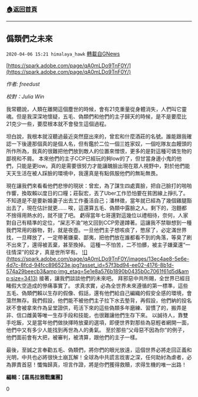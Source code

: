 ###  [:house:返回首頁](https://github.com/ourhimalayas/txt)
---

## 僞類們之未來
`2020-04-06 15:21 himalaya_hawk` [轉載自GNews](https://gnews.org/zh-hant/164098/)

[https://spark.adobe.com/page/qA0mLDo9TnF0Y/](https://spark.adobe.com/page/qA0mLDo9TnF0Y/)

*作者: freedust*

*校對：Julia Win*

我常聽說，人類在離開這個塵世的時候，會有21克重量從身體消失，人們叫它靈魂。但是我深深地懷疑，五毛、偽類們和他們的主子歸天的時候，是不是要麼比21克少一些，要麼根本就不會發生這個過程。

坦白說，我根本就沒聽過最近突然竄出來的，曾宏和什麼酒莊的名號。誰能跟我確認一下後邊那個真的是個人名，但有鑑於二位一個三姓家奴，一個吃隊友血饅頭的所作所為，我真的很難把他們放到敵人的位置來憎恨，更多的是對這種可憐生物的鄙視和不屑。 本來他們的主子CCP已經玩的夠low的了，但甘當身邊小鬼的他們，只能是更low。真的是需要很努力才能讓醜臉出現在眾人視野中，對於他們能天天生活在被人踩臉的環境中，我還真是有點佩服他們的無恥無畏。

現在讓我們來看看他們悲慘的現狀：曾宏，為了謀生四處賣臉，把自己臉打的啪啪作響，換取賴以度日的口糧；莊裂宏，丟了Uber工作恐怕要在貧困線上掙扎了。不知道是不是要新婚妻子出去工作養活自己；潘林徵，當年就已經為了幾個雞腿豁出去了，現在估計就更…… 唉，這還算五毛、偽類中露臉之人。剩下的，泡麵都不捨得用熱水的，就不提了吧。 虧得當年七哥還對這幾位以禮相待，奈何，人家對自己有精準的定位，“屎志不渝”地又回到CCP旁邊蹲著。這讓我不禁聯想到一種我們常用的器物，對，就是夜壺。一旦他們主子想咳痰了，憋尿了，必定滿世界找，一旦釋放了，一定帶著嫌棄、鄙夷，把他們放在誰都看不到的角落，等臭了刷不出來了，還得被丟棄，甚至換掉。 這種一不怕苦，二不怕髒，被主子嫌棄還“一往情深”的奴才，真是世所罕有。
[!\[\](https://spark.adobe.com/page/qA0mLDo9TnF0Y/images/13ec4ae8-5e6e-4d7c-8fcd-94fcc896523e.jpg?asset_id=57f3bd94-ee02-4176-8b1d-574a29beecb3&amp;img_etag=5e1e8a576b1890b0435b0c7061f61d5d&amp;size=3413)](https://spark.adobe.com/page/qA0mLDo9TnF0Y/images/13ec4ae8-5e6e-4d7c-8fcd-94fcc896523e.jpg?asset_id=57f3bd94-ee02-4176-8b1d-574a29beecb3&amp;img_etag=5e1e8a576b1890b0435b0c7061f61d5d&amp;size=1024)
接著，讓我們談談他們的未來吧。 拜邪惡中共所賜，全世界已經目睹假大空造成的慘痛事實了。 求真求實，必為全世界未來遵循的第一標準，這些五毛、偽類們賴以生存的假像、假話，還有他們給自己編織的假安全感的環境，會蕩然無存。我們假設，他們能不被他們主子拉下水去墊背，再假設，他們納的投名狀不會被拿來作為呈堂證供，苟活下來的這些偽類多年磨練、習慣了的，搬弄是非、信口雌黃等唯一生存手段和技能，也很難讓他們生存下來。 以誠待人，靠雙手吃飯，又是當年他們做抉擇時放棄的選項，即便世界對那些為惡輕者網開一面，他們中又有多少人能找到再世為人的勇氣。 至於那些“父母惡不因為你”的例子，他們面前會有大把，被審判，被清算，跟他們的主子一樣。

最後，至誠之言奉勸五毛、偽類們，將你們的眼光放遠，這個世界必將走回正義和光明，中共也必將很快土崩瓦解！全球為中共謊言戕害之深，任何助紂為虐者，必為罪責首惡！懺悔歸真，坦言作證，將是你們獲得救贖，求得生機的唯一出路！

**編輯：【喜馬拉雅戰鷹團】**

0
